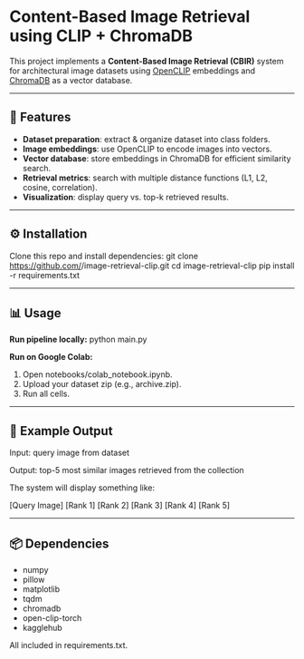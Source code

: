 # Content-Based Image Retrieval using CLIP + ChromaDB

This project implements a **Content-Based Image Retrieval (CBIR)** system for architectural image datasets using [OpenCLIP](https://github.com/mlfoundations/open_clip) embeddings and [ChromaDB](https://www.trychroma.com/) as a vector database.

---

## 🚀 Features
- **Dataset preparation**: extract & organize dataset into class folders.
- **Image embeddings**: use OpenCLIP to encode images into vectors.
- **Vector database**: store embeddings in ChromaDB for efficient similarity search.
- **Retrieval metrics**: search with multiple distance functions (L1, L2, cosine, correlation).
- **Visualization**: display query vs. top-k retrieved results.

---

## ⚙️ Installation
Clone this repo and install dependencies:
git clone https://github.com/<your-username>/image-retrieval-clip.git
cd image-retrieval-clip
pip install -r requirements.txt

---
## 📊 Usage
**Run pipeline locally:**
python main.py

**Run on Google Colab:**

1. Open notebooks/colab_notebook.ipynb.
2. Upload your dataset zip (e.g., archive.zip).
3. Run all cells.

---
## 📸 Example Output

Input: query image from dataset

Output: top-5 most similar images retrieved from the collection

The system will display something like:

[Query Image] [Rank 1] [Rank 2] [Rank 3] [Rank 4] [Rank 5]

---
## 📦 Dependencies

* numpy
* pillow
* matplotlib
* tqdm
* chromadb
* open-clip-torch
* kagglehub

All included in requirements.txt.
